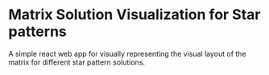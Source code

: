 # Matrix Solution Visualization for Star patterns
A simple react web app for visually representing the visual layout of the matrix for different star pattern solutions. 